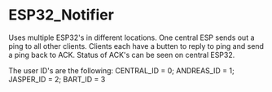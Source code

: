 # ESP32_Notifier

Uses multiple ESP32's in different locations. One central ESP sends out a ping to all other clients. Clients each have a butten to reply to ping and send a ping back to ACK. Status of ACK's can be seen on central ESP32.

The user ID's are the following:
CENTRAL_ID = 0;
ANDREAS_ID = 1;
JASPER_ID = 2;
BART_ID = 3
